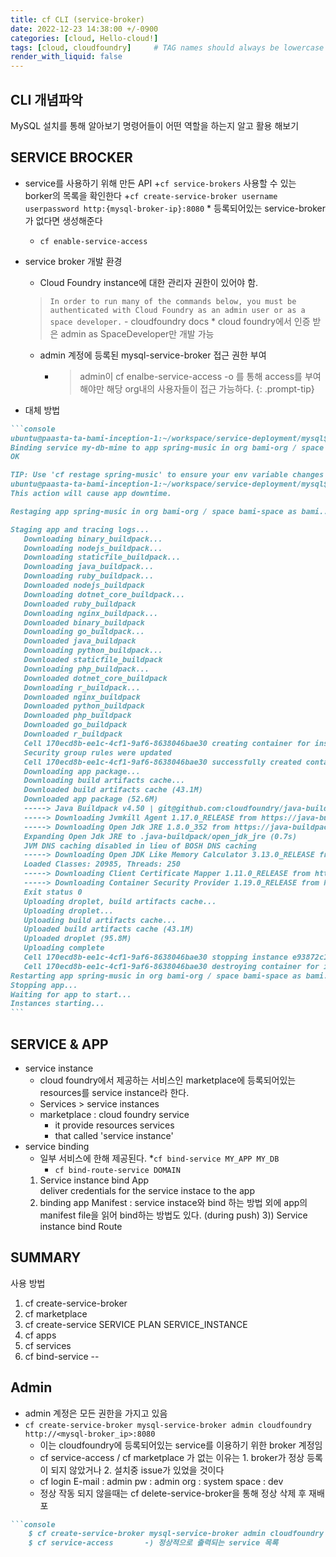 ```yaml
---
title: cf CLI (service-broker)
date: 2022-12-23 14:38:00 +/-0900
categories: [cloud, Hello-cloud!]
tags: [cloud, cloudfoundry]     # TAG names should always be lowercase
render_with_liquid: false
---
```




<h2 data-toc-skip>CLI 개념파악</h2> 
MySQL 설치를 통해 알아보기 명령어들이 어떤 역할을 하는지 알고 활용 해보기
       
## SERVICE BROCKER
- service를 사용하기 위해 만든 API
    +`cf service-brokers`      사용할 수 있는 borker의 목록을 확인한다
    +`cf create-service-broker username userpassword http:{mysql-broker-ip}:8080`
        * 등록되어있는 service-broker가 없다면 생성해준다
    + `cf enable-service-access`
-  service broker 개발 환경
    + Cloud Foundry instance에 대한 관리자 권한이 있어야 함.
    > `In order to run many of the commands below, you must be authenticated with Cloud Foundry as an admin user or as a space developer.`                                                   - cloudfoundry docs
        * cloud foundry에서 인증 받은 admin as SpaceDeveloper만 개발 가능 
    + admin 계정에 등록된 mysql-service-broker 접근 권한 부여
        * > admin이 cf enalbe-service-access <service name> -o <org-name> 를 통해 access를 부여해야만 해당 org내의 사용자들이 접근 가능하다. {: .prompt-tip} <br>

- 대체 방법
````markdown
```console
ubuntu@paasta-ta-bami-inception-1:~/workspace/service-deployment/mysql$ cf bind-service spring-music my-db-mine
Binding service my-db-mine to app spring-music in org bami-org / space bami-space as bami...
OK

TIP: Use 'cf restage spring-music' to ensure your env variable changes take effect
ubuntu@paasta-ta-bami-inception-1:~/workspace/service-deployment/mysql$ cf restage spring-music
This action will cause app downtime.

Restaging app spring-music in org bami-org / space bami-space as bami...

Staging app and tracing logs...
   Downloading binary_buildpack...
   Downloading nodejs_buildpack...
   Downloading staticfile_buildpack...
   Downloading java_buildpack...
   Downloading ruby_buildpack...
   Downloaded nodejs_buildpack
   Downloading dotnet_core_buildpack...
   Downloaded ruby_buildpack
   Downloading nginx_buildpack...
   Downloaded binary_buildpack
   Downloading go_buildpack...
   Downloaded java_buildpack
   Downloading python_buildpack...
   Downloaded staticfile_buildpack
   Downloading php_buildpack...
   Downloaded dotnet_core_buildpack
   Downloading r_buildpack...
   Downloaded nginx_buildpack
   Downloaded python_buildpack
   Downloaded php_buildpack
   Downloaded go_buildpack
   Downloaded r_buildpack
   Cell 170ecd8b-ee1c-4cf1-9af6-8638046bae30 creating container for instance e93872c1-d317-4eda-a9ea-73ae73a1ec3d
   Security group rules were updated
   Cell 170ecd8b-ee1c-4cf1-9af6-8638046bae30 successfully created container for instance e93872c1-d317-4eda-a9ea-73ae73a1ec3d
   Downloading app package...
   Downloading build artifacts cache...
   Downloaded build artifacts cache (43.1M)
   Downloaded app package (52.6M)
   -----> Java Buildpack v4.50 | git@github.com:cloudfoundry/java-buildpack.git#5fe41f89
   -----> Downloading Jvmkill Agent 1.17.0_RELEASE from https://java-buildpack.cloudfoundry.org/jvmkill/bionic/x86_64/jvmkill-1.17.0-RELEASE.so (found in cache)
   -----> Downloading Open Jdk JRE 1.8.0_352 from https://java-buildpack.cloudfoundry.org/openjdk/bionic/x86_64/bellsoft-jre8u352%2B8-linux-amd64.tar.gz (found in cache)
   Expanding Open Jdk JRE to .java-buildpack/open_jdk_jre (0.7s)
   JVM DNS caching disabled in lieu of BOSH DNS caching
   -----> Downloading Open JDK Like Memory Calculator 3.13.0_RELEASE from https://java-buildpack.cloudfoundry.org/memory-calculator/bionic/x86_64/memory-calculator-3.13.0-RELEASE.tar.gz (found in cache)
   Loaded Classes: 20985, Threads: 250
   -----> Downloading Client Certificate Mapper 1.11.0_RELEASE from https://java-buildpack.cloudfoundry.org/client-certificate-mapper/client-certificate-mapper-1.11.0-RELEASE.jar (found in cache)
   -----> Downloading Container Security Provider 1.19.0_RELEASE from https://java-buildpack.cloudfoundry.org/container-security-provider/container-security-provider-1.19.0-RELEASE.jar (found in cache)
   Exit status 0
   Uploading droplet, build artifacts cache...
   Uploading droplet...
   Uploading build artifacts cache...
   Uploaded build artifacts cache (43.1M)
   Uploaded droplet (95.8M)
   Uploading complete
   Cell 170ecd8b-ee1c-4cf1-9af6-8638046bae30 stopping instance e93872c1-d317-4eda-a9ea-73ae73a1ec3d
   Cell 170ecd8b-ee1c-4cf1-9af6-8638046bae30 destroying container for instance e93872c1-d317-4eda-a9ea-73ae73a1ec3d
Restarting app spring-music in org bami-org / space bami-space as bami...
Stopping app...
Waiting for app to start...
Instances starting...
```
````
## SERVICE & APP

-   service instance    
    + cloud foundry에서 제공하는 서비스인 marketplace에 등록되어있는 resources를 service instance라 한다. <br>
    + Services >  service instances <br>
    + marketplace :   cloud foundry service <br>
        * it provide resources services  <br>
        * that called 'service instance' <br>
-  service binding
    + 일부 서비스에 한해 제공된다.
        *`cf bind-service MY_APP MY_DB`
        * `cf bind-route-service DOMAIN`
    1) Service instance bind App <br>
        deliver credentials for the service instace to the app<br>
    2) binding app Manifest : service instace와 bind 하는 방법 외에  app의 manifest file을 읽어 bind하는 방법도 있다.  (during push)
    3)) Service instance bind Route
##  SUMMARY
사용 방법
1) cf create-service-broker     
2) cf marketplace
2) cf create-service SERVICE PLAN SERVICE_INSTANCE
3) cf apps
4) cf services
5) cf bind-service --

## Admin
- admin 계정은 모든 권한을 가지고 있음
- `cf create-service-broker mysql-service-broker admin cloudfoundry http://<mysql-broker_ip>:8080`
    + 이는 cloudfoundry에 등록되어있는 service를 이용하기 위한 broker 계정임
    + cf service-access / cf marketplace 가 없는 이유는 1. broker가 정상 등록이 되지 않았거나 2. 설치중 issue가 있었을 것이다
    + cf login 
    E-mail : admin pw : admin 
    org : system
    space : dev
    + 정상 작동 되지 않을때는 cf delete-service-broker을 통해 정상 삭제 후 재배포
```markdown
```console
    $ cf create-service-broker mysql-service-broker admin cloudfoundry http://10.160.64.124:8080
    $ cf service-access       -) 정상적으로 출력되는 service 목록
```
````